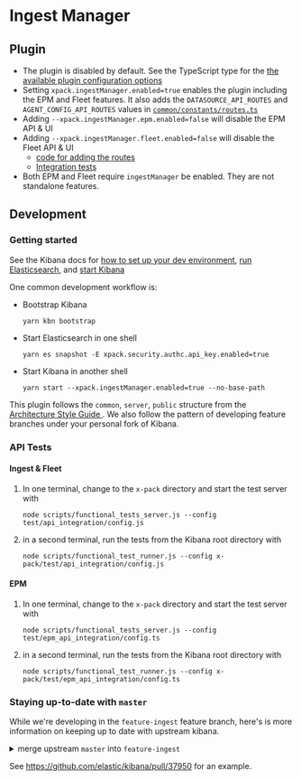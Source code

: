 # Ingest Manager

## Plugin

- The plugin is disabled by default. See the TypeScript type for the [the available plugin configuration options](https://github.com/elastic/kibana/blob/master/x-pack/plugins/ingest_manager/common/types/index.ts#L9-L27)
- Setting `xpack.ingestManager.enabled=true` enables the plugin including the EPM and Fleet features. It also adds the `DATASOURCE_API_ROUTES` and `AGENT_CONFIG_API_ROUTES` values in [`common/constants/routes.ts`](./common/constants/routes.ts)
- Adding `--xpack.ingestManager.epm.enabled=false` will disable the EPM API & UI
- Adding `--xpack.ingestManager.fleet.enabled=false` will disable the Fleet API & UI
  - [code for adding the routes](https://github.com/elastic/kibana/blob/1f27d349533b1c2865c10c45b2cf705d7416fb36/x-pack/plugins/ingest_manager/server/plugin.ts#L115-L133)
  - [Integration tests](server/integration_tests/router.test.ts)
- Both EPM and Fleet require `ingestManager` be enabled. They are not standalone features.

## Development

### Getting started

See the Kibana docs for [how to set up your dev environment](https://github.com/elastic/kibana/blob/master/CONTRIBUTING.md#setting-up-your-development-environment), [run Elasticsearch](https://github.com/elastic/kibana/blob/master/CONTRIBUTING.md#running-elasticsearch), and [start Kibana](https://github.com/elastic/kibana/blob/master/CONTRIBUTING.md#running-kibana)

One common development workflow is:

- Bootstrap Kibana
  ```
  yarn kbn bootstrap
  ```
- Start Elasticsearch in one shell
  ```
  yarn es snapshot -E xpack.security.authc.api_key.enabled=true
  ```
- Start Kibana in another shell
  ```
  yarn start --xpack.ingestManager.enabled=true --no-base-path
  ```

This plugin follows the `common`, `server`, `public` structure from the [Architecture Style Guide
](https://github.com/elastic/kibana/blob/master/style_guides/architecture_style_guide.md#file-and-folder-structure). We also follow the pattern of developing feature branches under your personal fork of Kibana.

### API Tests

#### Ingest & Fleet

1. In one terminal, change to the `x-pack` directory and start the test server with

   ```
   node scripts/functional_tests_server.js --config test/api_integration/config.js
   ```

1. in a second terminal, run the tests from the Kibana root directory with
   ```
   node scripts/functional_test_runner.js --config x-pack/test/api_integration/config.js
   ```

#### EPM

1. In one terminal, change to the `x-pack` directory and start the test server with

   ```
   node scripts/functional_tests_server.js --config test/epm_api_integration/config.ts
   ```

1. in a second terminal, run the tests from the Kibana root directory with
   ```
   node scripts/functional_test_runner.js --config x-pack/test/epm_api_integration/config.ts
   ```

### Staying up-to-date with `master`

While we're developing in the `feature-ingest` feature branch, here's is more information on keeping up to date with upstream kibana.

<details>
  <summary>merge upstream <code>master</code> into <code>feature-ingest</code></summary>

```bash
## checkout feature branch to your fork
git checkout -B feature-ingest origin/feature-ingest

## make sure your feature branch is current with upstream feature branch
git pull upstream feature-ingest

## pull in changes from upstream master
git pull upstream master

## push changes to your remote
git push origin

# /!\ Open a DRAFT PR /!\
# Normal PRs will re-notify authors of commits already merged
# Draft PR will trigger CI run. Once CI is green ...
# /!\ DO NOT USE THE GITHUB UI TO MERGE THE PR /!\

## push your changes to upstream feature branch from the terminal; not GitHub UI
git push upstream
```

</details>

See https://github.com/elastic/kibana/pull/37950 for an example.
